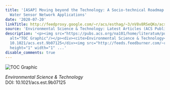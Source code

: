 ```yaml
---
title: '[ASAP] Moving beyond the Technology: A Socio-technical Roadmap for Low-Cost
  Water Sensor Network Applications'
date: '2020-07-20'
linkTitle: http://feedproxy.google.com/~r/acs/esthag/~3/nV8v8RSeQKo/acs.est.9b07125
source: 'Environmental Science & Technology: Latest Articles (ACS Publications)'
description: '<p><img src="https://pubs.acs.org/na101/home/literatum/publisher/achs/journals/content/esthag/0/esthag.ahead-of-print/acs.est.9b07125/20200720/images/medium/es9b07125_0005.gif"
  alt="TOC Graphic"/></p><div><cite>Environmental Science & Technology</cite></div><div>DOI:
  10.1021/acs.est.9b07125</div><img src="http://feeds.feedburner.com/~r/acs/esthag/~4/nV8v8RSeQKo"
  height="1" width="1" ...'
disable_comments: true
---
```

<p><img src="https://pubs.acs.org/na101/home/literatum/publisher/achs/journals/content/esthag/0/esthag.ahead-of-print/acs.est.9b07125/20200720/images/medium/es9b07125_0005.gif" alt="TOC Graphic"/></p><div><cite>Environmental Science & Technology</cite></div><div>DOI: 10.1021/acs.est.9b07125</div><img src="http://feeds.feedburner.com/~r/acs/esthag/~4/nV8v8RSeQKo" height="1" width="1" ...